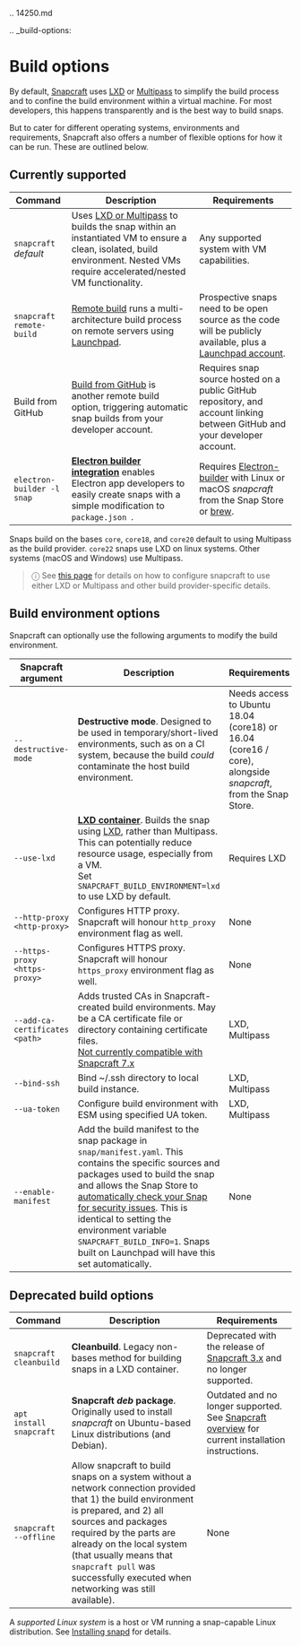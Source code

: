 .. 14250.md

.. _build-options:

# Build options

By default, [Snapcraft](/t/snapcraft-overview/8940) uses [LXD](https://linuxcontainers.org/lxd/introduction/) or [Multipass](https://multipass.run/) to simplify the build process and to confine the build environment within a virtual machine. For most developers, this happens transparently and is the best way to build snaps.

But to cater for different operating systems, environments and requirements, Snapcraft also offers a number of flexible options for how it can be run. These are outlined below.

## Currently supported

| Command | Description | Requirements |
|-|-|-|
| `snapcraft` <br> _default_ |  Uses [LXD or Multipass](t/iterating-over-a-build/12143) to builds the snap within an instantiated VM to ensure a clean, isolated, build environment. Nested VMs require accelerated/nested VM functionality.  | Any supported system with VM capabilities. |
| `snapcraft remote-build` | [Remote build](/t/remote-build/14400) runs a multi-architecture build process on remote servers using [Launchpad](https://launchpad.net/). | Prospective snaps need to be open source as the code will be publicly available, plus a [Launchpad account](https://login.launchpad.net/+new_account).|
| Build from GitHub | [Build from GitHub](/t/build-from-github/26004) is another remote build option,  triggering automatic snap builds from your developer account. | Requires snap source hosted on a public GitHub repository, and account linking between GitHub and your developer account.|
| `electron-builder -l snap` | **[Electron builder integration](/t/electron-apps/6748)** enables Electron app developers to easily create snaps with a simple modification to `package.json `. | Requires [Electron-builder](https://www.electron.build/) with Linux or macOS *snapcraft* from the Snap Store  or [brew](https://brew.sh/). |

Snaps build on the bases `core`, `core18`, and `core20` default to using Multipass as the build provider.  `core22` snaps use LXD on linux systems.  Other systems (macOS and Windows) use Multipass.

> ⓘ See [this page](/t/build-on-lxd/4157) for details on how to configure snapcraft to use either LXD or Multipass and other build provider-specific details.

<h2 id='heading--snapcraft'>Build environment options</h2>

Snapcraft can optionally use the following arguments to modify the build environment.

| Snapcraft argument | Description | Requirements |
|-|-|-|
|  `--destructive-mode` | **Destructive mode**. Designed to be used in temporary/short-lived environments, such as on a CI system, because the build _could_ contaminate the host build environment. | Needs access to Ubuntu 18.04 (core18) or 16.04 (core16 / core), alongside *snapcraft*, from the Snap Store. |
| `--use-lxd` | **[LXD container](/t/build-on-lxd/4157)**. Builds the snap using [LXD](https://linuxcontainers.org/lxd/introduction/), rather than Multipass. This can potentially reduce resource usage, especially from a VM. </br> Set `SNAPCRAFT_BUILD_ENVIRONMENT=lxd` to use LXD by default. | Requires LXD|
| `--http-proxy <http-proxy>` | Configures HTTP proxy.  Snapcraft will honour `http_proxy` environment flag as well.  | None |
| `--https-proxy <https-proxy>` | Configures HTTPS proxy.  Snapcraft will honour `https_proxy` environment flag as well.  | None |
| `--add-ca-certificates <path>` | Adds trusted CAs in Snapcraft-created build environments. May be a CA certificate file or directory containing certificate files.</br> [Not currently compatible with Snapcraft 7.x](https://bugs.launchpad.net/snapcraft/+bug/2004072) | LXD, Multipass |
| `--bind-ssh` | Bind ~/.ssh directory to local build instance. | LXD, Multipass |
| `--ua-token` | Configure build environment with ESM using specified UA token. | LXD, Multipass |
| `--enable-manifest` | Add the build manifest to the snap package in `snap/manifest.yaml`. This contains the specific sources and packages used to build the snap and allows the Snap Store to [automatically check your Snap for security issues](https://snapcraft.io/blog/introducing-developer-notifications-for-snap-security-updates). This is identical to setting the environment variable `SNAPCRAFT_BUILD_INFO=1`. Snaps built on Launchpad will have this set automatically. | None |

<h2 id='heading--deprecated'>Deprecated build options</h2>

| Command | Description | Requirements |
|-|-|-|
| `snapcraft cleanbuild` | **Cleanbuild**. Legacy non-bases method for building snaps in a LXD container. | Deprecated with the release of [Snapcraft 3.x](https://forum.snapcraft.io/t/release-notes-snapcraft-3-0/10704) and no longer supported. |
| `apt install snapcraft` | **Snapcraft _deb_ package**. Originally used to install *snapcraft* on Ubuntu-based Linux distributions (and Debian). | Outdated and no longer supported. See [Snapcraft overview](/t/snapcraft-overview/8940) for current installation instructions.|
| `snapcraft --offline` | Allow snapcraft to build snaps on a system without a network connection provided that 1) the build environment is prepared, and 2) all sources and packages required by the parts are already on the local system (that usually means that `snapcraft pull` was successfully executed when networking was still available). | None |

A *supported Linux system* is a host or VM running a snap-capable Linux distribution. See [Installing snapd](/t/installing-snapd/6735) for details.